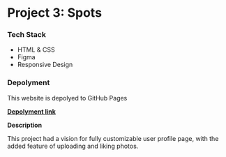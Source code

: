 # Project 3: Spots

### Tech Stack 

* HTML & CSS 
* Figma  
* Responsive Design  

### Depolyment 

This website is depolyed to GitHub Pages

[**Depolyment link**](https://theodore-shellman.github.io/se_project_spots/)
  
**Description**
  
This project had a vision for fully customizable user profile page, with the added feature of uploading and liking photos.
  

